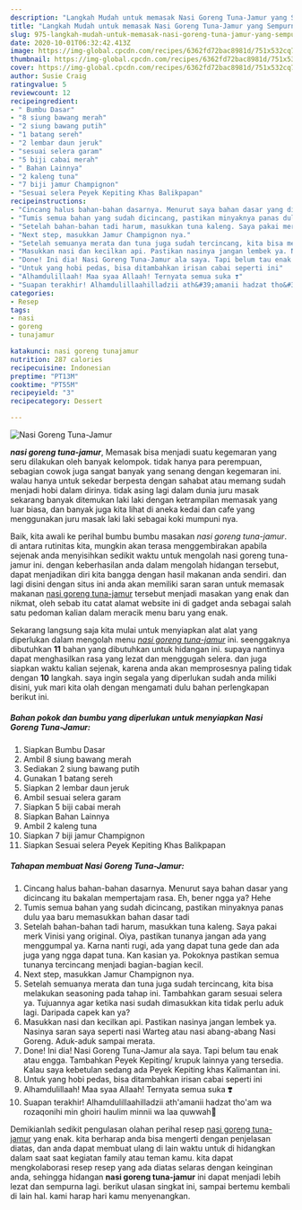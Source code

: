 ```yaml
---
description: "Langkah Mudah untuk memasak Nasi Goreng Tuna-Jamur yang Sempurna"
title: "Langkah Mudah untuk memasak Nasi Goreng Tuna-Jamur yang Sempurna"
slug: 975-langkah-mudah-untuk-memasak-nasi-goreng-tuna-jamur-yang-sempurna
date: 2020-10-01T06:32:42.413Z
image: https://img-global.cpcdn.com/recipes/6362fd72bac8981d/751x532cq70/nasi-goreng-tuna-jamur-foto-resep-utama.jpg
thumbnail: https://img-global.cpcdn.com/recipes/6362fd72bac8981d/751x532cq70/nasi-goreng-tuna-jamur-foto-resep-utama.jpg
cover: https://img-global.cpcdn.com/recipes/6362fd72bac8981d/751x532cq70/nasi-goreng-tuna-jamur-foto-resep-utama.jpg
author: Susie Craig
ratingvalue: 5
reviewcount: 12
recipeingredient:
- " Bumbu Dasar"
- "8 siung bawang merah"
- "2 siung bawang putih"
- "1 batang sereh"
- "2 lembar daun jeruk"
- "sesuai selera garam"
- "5 biji cabai merah"
- " Bahan Lainnya"
- "2 kaleng tuna"
- "7 biji jamur Champignon"
- "Sesuai selera Peyek Kepiting Khas Balikpapan"
recipeinstructions:
- "Cincang halus bahan-bahan dasarnya. Menurut saya bahan dasar yang dicincang itu bakalan mempertajam rasa. Eh, bener ngga ya? Hehe"
- "Tumis semua bahan yang sudah dicincang, pastikan minyaknya panas dulu yaa baru memasukkan bahan dasar tadi"
- "Setelah bahan-bahan tadi harum, masukkan tuna kaleng. Saya pakai merk Vinisi yang original. Oiya, pastikan tunanya jangan ada yang menggumpal ya. Karna nanti rugi, ada yang dapat tuna gede dan ada juga yang ngga dapat tuna. Kan kasian ya. Pokoknya pastikan semua tunanya tercincang menjadi bagian-bagian kecil."
- "Next step, masukkan Jamur Champignon nya."
- "Setelah semuanya merata dan tuna juga sudah tercincang, kita bisa melakukan seasoning pada tahap ini. Tambahkan garam sesuai selera ya. Tujuannya agar ketika nasi sudah dimasukkan kita tidak perlu aduk lagi. Daripada capek kan ya?"
- "Masukkan nasi dan kecilkan api. Pastikan nasinya jangan lembek ya. Nasinya saran saya seperti nasi Warteg atau nasi abang-abang Nasi Goreng. Aduk-aduk sampai merata."
- "Done! Ini dia! Nasi Goreng Tuna-Jamur ala saya. Tapi belum tau enak atau engga. Tambahkan Peyek Kepiting/ krupuk lainnya yang tersedia. Kalau saya kebetulan sedang ada Peyek Kepiting khas Kalimantan ini."
- "Untuk yang hobi pedas, bisa ditambahkan irisan cabai seperti ini"
- "Alhamdulillaah! Maa syaa Allaah! Ternyata semua suka ❣️"
- "Suapan terakhir! Alhamdulillaahilladzii ath&#39;amanii hadzat tho&#39;am wa rozaqonihi min ghoiri haulim minnii wa laa quwwah🌻"
categories:
- Resep
tags:
- nasi
- goreng
- tunajamur

katakunci: nasi goreng tunajamur 
nutrition: 287 calories
recipecuisine: Indonesian
preptime: "PT13M"
cooktime: "PT55M"
recipeyield: "3"
recipecategory: Dessert

---
```



![Nasi Goreng Tuna-Jamur](https://img-global.cpcdn.com/recipes/6362fd72bac8981d/751x532cq70/nasi-goreng-tuna-jamur-foto-resep-utama.jpg)

<b><i>nasi goreng tuna-jamur</i></b>, Memasak bisa menjadi suatu kegemaran yang seru dilakukan oleh banyak kelompok. tidak hanya para perempuan, sebagian cowok juga sangat banyak yang senang dengan kegemaran ini. walau hanya untuk sekedar berpesta dengan sahabat atau memang sudah menjadi hobi dalam dirinya. tidak asing lagi dalam dunia juru masak sekarang banyak ditemukan laki laki dengan ketrampilan memasak yang luar biasa, dan banyak juga kita lihat di aneka kedai dan cafe yang menggunakan juru masak laki laki sebagai koki mumpuni nya.



Baik, kita awali ke perihal bumbu bumbu masakan <i>nasi goreng tuna-jamur</i>. di antara rutinitas kita, mungkin akan terasa menggembirakan apabila sejenak anda menyisihkan sedikit waktu untuk mengolah nasi goreng tuna-jamur ini. dengan keberhasilan anda dalam mengolah hidangan tersebut, dapat menjadikan diri kita bangga dengan hasil makanan anda sendiri. dan lagi disini dengan situs ini anda akan memiliki saran saran untuk memasak makanan <u>nasi goreng tuna-jamur</u> tersebut menjadi masakan yang enak dan nikmat, oleh sebab itu catat alamat website ini di gadget anda sebagai salah satu pedoman kalian dalam meracik menu baru yang enak.


Sekarang langsung saja kita mulai untuk menyiapkan alat alat yang diperlukan dalam mengolah menu <u><i>nasi goreng tuna-jamur</i></u> ini. seenggaknya dibutuhkan <b>11</b> bahan yang dibutuhkan untuk hidangan ini. supaya nantinya dapat menghasilkan rasa yang lezat dan menggugah selera. dan juga siapkan waktu kalian sejenak, karena anda akan memprosesnya paling tidak dengan <b>10</b> langkah. saya ingin segala yang diperlukan sudah anda miliki disini, yuk mari kita olah dengan mengamati dulu bahan perlengkapan berikut ini.

<!--inarticleads1-->

##### Bahan pokok dan bumbu yang diperlukan untuk menyiapkan Nasi Goreng Tuna-Jamur:

1. Siapkan  Bumbu Dasar
1. Ambil 8 siung bawang merah
1. Sediakan 2 siung bawang putih
1. Gunakan 1 batang sereh
1. Siapkan 2 lembar daun jeruk
1. Ambil sesuai selera garam
1. Siapkan 5 biji cabai merah
1. Siapkan  Bahan Lainnya
1. Ambil 2 kaleng tuna
1. Siapkan 7 biji jamur Champignon
1. Siapkan Sesuai selera Peyek Kepiting Khas Balikpapan




<!--inarticleads2-->

##### Tahapan membuat Nasi Goreng Tuna-Jamur:

1. Cincang halus bahan-bahan dasarnya. Menurut saya bahan dasar yang dicincang itu bakalan mempertajam rasa. Eh, bener ngga ya? Hehe
1. Tumis semua bahan yang sudah dicincang, pastikan minyaknya panas dulu yaa baru memasukkan bahan dasar tadi
1. Setelah bahan-bahan tadi harum, masukkan tuna kaleng. Saya pakai merk Vinisi yang original. Oiya, pastikan tunanya jangan ada yang menggumpal ya. Karna nanti rugi, ada yang dapat tuna gede dan ada juga yang ngga dapat tuna. Kan kasian ya. Pokoknya pastikan semua tunanya tercincang menjadi bagian-bagian kecil.
1. Next step, masukkan Jamur Champignon nya.
1. Setelah semuanya merata dan tuna juga sudah tercincang, kita bisa melakukan seasoning pada tahap ini. Tambahkan garam sesuai selera ya. Tujuannya agar ketika nasi sudah dimasukkan kita tidak perlu aduk lagi. Daripada capek kan ya?
1. Masukkan nasi dan kecilkan api. Pastikan nasinya jangan lembek ya. Nasinya saran saya seperti nasi Warteg atau nasi abang-abang Nasi Goreng. Aduk-aduk sampai merata.
1. Done! Ini dia! Nasi Goreng Tuna-Jamur ala saya. Tapi belum tau enak atau engga. Tambahkan Peyek Kepiting/ krupuk lainnya yang tersedia. Kalau saya kebetulan sedang ada Peyek Kepiting khas Kalimantan ini.
1. Untuk yang hobi pedas, bisa ditambahkan irisan cabai seperti ini
1. Alhamdulillaah! Maa syaa Allaah! Ternyata semua suka ❣️
1. Suapan terakhir! Alhamdulillaahilladzii ath&#39;amanii hadzat tho&#39;am wa rozaqonihi min ghoiri haulim minnii wa laa quwwah🌻




Demikianlah sedikit pengulasan olahan perihal resep <u>nasi goreng tuna-jamur</u> yang enak. kita berharap anda bisa mengerti dengan penjelasan diatas, dan anda dapat membuat ulang di lain waktu untuk di hidangkan dalam saat saat kegiatan family atau teman kamu. kita dapat mengkolaborasi resep resep yang ada diatas selaras dengan keinginan anda, sehingga hidangan <b>nasi goreng tuna-jamur</b> ini dapat menjadi lebih lezat dan sempurna lagi. berikut ulasan singkat ini, sampai bertemu kembali di lain hal. kami harap hari kamu menyenangkan.
